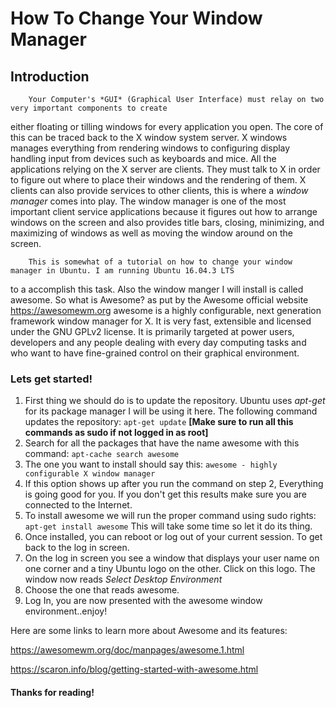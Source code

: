 #  How To Change Your Window Manager

## Introduction

        Your Computer's *GUI* (Graphical User Interface) must relay on two very important components to create
either floating or tilling windows for every application you open. The core of this can be traced back to
the X window system server. X windows manages everything from rendering windows to configuring display handling
input from devices such as keyboards and mice. All the applications relying on the X server are clients.
They must talk to X in order to figure out where to place their windows and the rendering of them. X clients
can also provide services to other clients, this is where a *window manager* comes into play. The window manager
is one of the most important client service applications because it figures out how to arrange windows on the screen
and also provides title bars, closing, minimizing, and maximizing of windows as well as moving the window around on the screen.

        This is somewhat of a tutorial on how to change your window manager in Ubuntu. I am running Ubuntu 16.04.3 LTS
to a accomplish this task. Also the window manger I will install is called awesome. So what is Awesome? as put by the Awesome
official website <https://awesomewm.org> awesome is a highly configurable, next generation framework window manager for X.
It is very fast, extensible and licensed under the GNU GPLv2 license. It is primarily targeted at power users, developers and
any people dealing with every day computing tasks and who want to have fine-grained control on their graphical environment.

### Lets get started!

1. First thing we should do is to update the repository. Ubuntu uses *apt-get* for its package manager
   I will be using it here. The following command updates the repository:
   `apt-get update` **[Make sure to run all this commands as sudo if not logged in as root]**
2. Search for all the packages that have the name awesome with this command:
   `apt-cache search awesome`
3. The one you want to install should say this:
   `awesome - highly configurable X window manager`
4. If this option shows up after you run the command on step 2, Everything is going good for you.
   If you don't get this results make sure you are connected to the Internet.
5. To install awesome we will run the proper command using sudo rights:
   `apt-get install awesome`
   This will take some time so let it do its thing.
6. Once installed, you can reboot or log out of your current session. To get back to the log in screen.
7. On the log in screen you see a window that displays your user name on one corner and a tiny
   Ubuntu logo on the other. Click on this logo. The window now reads *Select Desktop Environment*
8. Choose the one that reads awesome.
9. Log In, you are now presented with the awesome window environment..enjoy!

Here are some links to learn more about Awesome and its features:

<https://awesomewm.org/doc/manpages/awesome.1.html>

<https://scaron.info/blog/getting-started-with-awesome.html>

#### Thanks for reading!
